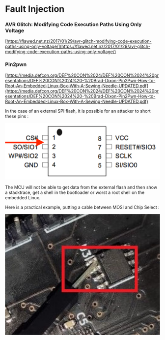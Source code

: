 # Fault Injection

### AVR Glitch: Modifying Code Execution Paths Using Only Voltage

[https://flawed.net.nz/2017/01/29/avr-glitch-modifying-code-execution-paths-using-only-voltage/](https://flawed.net.nz/2017/01/29/avr-glitch-modifying-code-execution-paths-using-only-voltage/)

### Pin2pwn

[https://media.defcon.org/DEF%20CON%2024/DEF%20CON%2024%20presentations/DEF%20CON%2024%20-%20Brad-Dixon-Pin2Pwn-How-to-Root-An-Embedded-Linux-Box-With-A-Sewing-Needle-UPDATED.pdf](https://media.defcon.org/DEF%20CON%2024/DEF%20CON%2024%20presentations/DEF%20CON%2024%20-%20Brad-Dixon-Pin2Pwn-How-to-Root-An-Embedded-Linux-Box-With-A-Sewing-Needle-UPDATED.pdf)

In the case of an external SPI flash, it is possible for an attacker to short these pins :

![SPI flash example](../assets/spi_pin2pwn.png)

The MCU will not be able to get data from the external flash and then show a stacktrace, get a shell in the bootloader or worst a root shell on the embedded Linux.

Here is a practical example, putting a cable between MOSI and Chip Select :

![SPI flash example](../assets/pin2pwn_practical_example.png)